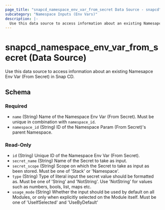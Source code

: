 ```yaml
---
page_title: "snapcd_namespace_env_var_from_secret Data Source - snapcd"
subcategory: "Namespace Inputs (Env Vars)"
description: |-
  Use this data source to access information about an existing Namesapce Env Var (From Secret) in Snap CD.
---
```


# snapcd_namespace_env_var_from_secret (Data Source)

Use this data source to access information about an existing Namesapce Env Var (From Secret) in Snap CD.




<!-- schema generated by tfplugindocs -->
## Schema

### Required

- `name` (String) Name of the Namespace Env Var (From Secret).  Must be unique in combination with `namespace_id`.
- `namespace_id` (String) ID of the Namespace Param (From Secret)'s parent Namespace.

### Read-Only

- `id` (String) Unique ID of the Namespace Env Var (From Secret).
- `secret_name` (String) Name of the Secret to take as input.
- `secret_scope` (String) Scope on which the Secret to take as input as been stored. Must be one of 'Stack' or 'Namespace'.
- `type` (String) Type of literal input the secret value should be formatted as. Must be one of 'String' and 'NotString'. Use 'NotString' for values such as numbers, bools, list, maps etc.
- `usage_mode` (String) Whether the input should be used by default on all Modules, or only when explicitly selected on the Module itself. Must be one of 'UseIfSelected' and 'UseByDefault'
